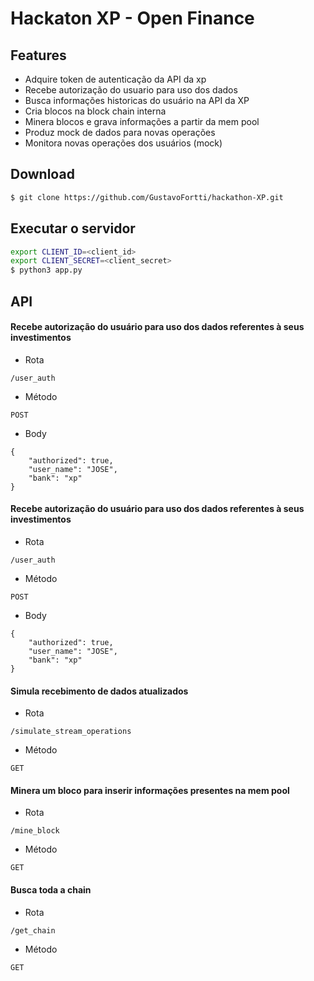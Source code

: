 # Hackaton XP - Open Finance

## Features
- Adquire token de autenticação da API da xp
- Recebe autorização do usuario para uso dos dados
- Busca informações historicas do usuário na API da XP
- Cria blocos na block chain interna
- Minera blocos e grava informações a partir da mem pool
- Produz mock de dados para novas operações
- Monitora novas operações dos usuários (mock)

## Download
```bash
$ git clone https://github.com/GustavoFortti/hackathon-XP.git
```

## Executar o servidor
```bash
export CLIENT_ID=<client_id>
export CLIENT_SECRET=<client_secret>
$ python3 app.py
```

## API
#### Recebe autorização do usuário para uso dos dados referentes à seus investimentos

- Rota
```
/user_auth
```
- Método
```
POST
```
- Body
```
{
	"authorized": true,
	"user_name": "JOSE",
	"bank": "xp"
}
```
#### Recebe autorização do usuário para uso dos dados referentes à seus investimentos

- Rota
```
/user_auth
```
- Método
```
POST
```
- Body
```
{
	"authorized": true,
	"user_name": "JOSE",
	"bank": "xp"
}
```

#### Simula recebimento de dados atualizados
- Rota
```
/simulate_stream_operations
```
- Método
```
GET
```
#### Minera um bloco para inserir informações presentes na mem pool
- Rota
```
/mine_block
```
- Método
```
GET
```
#### Busca toda a chain
- Rota
```
/get_chain
```
- Método
```
GET
```